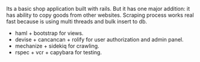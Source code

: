 Its a basic shop application built with rails. But it has one major addition: it has ability to copy goods from other websites. Scraping process works real fast because is using multi threads and bulk insert to db.
- haml + bootstrap for views.
- devise + cancancan + rolify for user authorization and admin panel.
- mechanize + sidekiq for crawling.
- rspec + vcr + capybara for testing.
